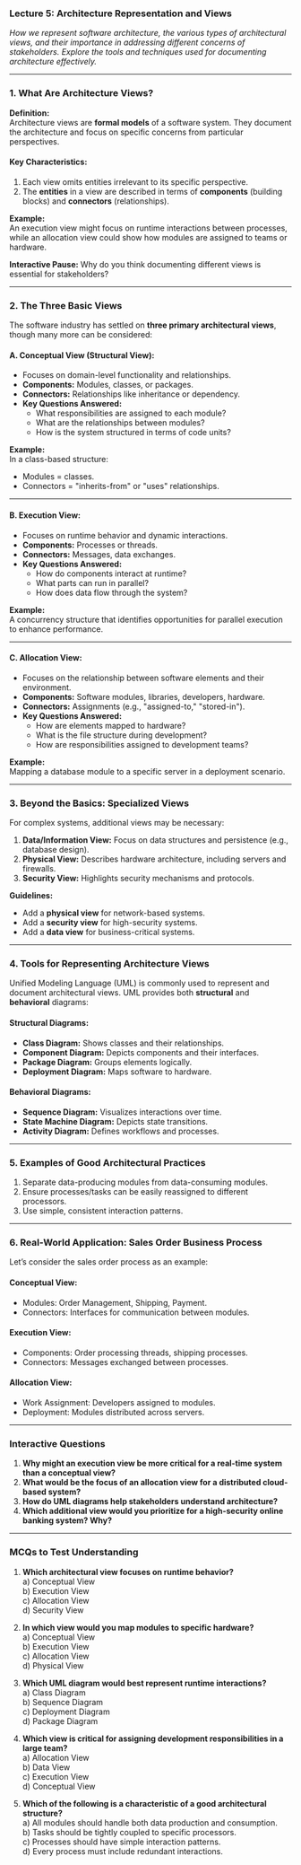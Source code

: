 ### **Lecture 5: Architecture Representation and Views**  
*How we represent software architecture, the various types of architectural views, and their importance in addressing different concerns of stakeholders. Explore the tools and techniques used for documenting architecture effectively.*

---

### **1. What Are Architecture Views?**  
**Definition:**  
Architecture views are **formal models** of a software system. They document the architecture and focus on specific concerns from particular perspectives.  

#### **Key Characteristics:**
1. Each view omits entities irrelevant to its specific perspective.  
2. The **entities** in a view are described in terms of **components** (building blocks) and **connectors** (relationships).  

**Example:**  
An execution view might focus on runtime interactions between processes, while an allocation view could show how modules are assigned to teams or hardware.

**Interactive Pause:** Why do you think documenting different views is essential for stakeholders?  

---

### **2. The Three Basic Views**  
The software industry has settled on **three primary architectural views**, though many more can be considered:  

#### **A. Conceptual View (Structural View):**  
- Focuses on domain-level functionality and relationships.  
- **Components:** Modules, classes, or packages.  
- **Connectors:** Relationships like inheritance or dependency.  
- **Key Questions Answered:**  
  - What responsibilities are assigned to each module?  
  - What are the relationships between modules?  
  - How is the system structured in terms of code units?  

**Example:**  
In a class-based structure:  
- Modules = classes.  
- Connectors = "inherits-from" or "uses" relationships.  

---

#### **B. Execution View:**  
- Focuses on runtime behavior and dynamic interactions.  
- **Components:** Processes or threads.  
- **Connectors:** Messages, data exchanges.  
- **Key Questions Answered:**  
  - How do components interact at runtime?  
  - What parts can run in parallel?  
  - How does data flow through the system?  

**Example:**  
A concurrency structure that identifies opportunities for parallel execution to enhance performance.

---

#### **C. Allocation View:**  
- Focuses on the relationship between software elements and their environment.  
- **Components:** Software modules, libraries, developers, hardware.  
- **Connectors:** Assignments (e.g., "assigned-to," "stored-in").  
- **Key Questions Answered:**  
  - How are elements mapped to hardware?  
  - What is the file structure during development?  
  - How are responsibilities assigned to development teams?  

**Example:**  
Mapping a database module to a specific server in a deployment scenario.

---

### **3. Beyond the Basics: Specialized Views**  
For complex systems, additional views may be necessary:  
1. **Data/Information View:** Focus on data structures and persistence (e.g., database design).  
2. **Physical View:** Describes hardware architecture, including servers and firewalls.  
3. **Security View:** Highlights security mechanisms and protocols.  

**Guidelines:**  
- Add a **physical view** for network-based systems.  
- Add a **security view** for high-security systems.  
- Add a **data view** for business-critical systems.

---

### **4. Tools for Representing Architecture Views**  
Unified Modeling Language (UML) is commonly used to represent and document architectural views. UML provides both **structural** and **behavioral** diagrams:  

#### **Structural Diagrams:**
- **Class Diagram:** Shows classes and their relationships.  
- **Component Diagram:** Depicts components and their interfaces.  
- **Package Diagram:** Groups elements logically.  
- **Deployment Diagram:** Maps software to hardware.  

#### **Behavioral Diagrams:**
- **Sequence Diagram:** Visualizes interactions over time.  
- **State Machine Diagram:** Depicts state transitions.  
- **Activity Diagram:** Defines workflows and processes.  

---

### **5. Examples of Good Architectural Practices**
1. Separate data-producing modules from data-consuming modules.  
2. Ensure processes/tasks can be easily reassigned to different processors.  
3. Use simple, consistent interaction patterns.  

---

### **6. Real-World Application: Sales Order Business Process**  
Let’s consider the sales order process as an example:  

#### **Conceptual View:**  
- Modules: Order Management, Shipping, Payment.  
- Connectors: Interfaces for communication between modules.  

#### **Execution View:**  
- Components: Order processing threads, shipping processes.  
- Connectors: Messages exchanged between processes.  

#### **Allocation View:**  
- Work Assignment: Developers assigned to modules.  
- Deployment: Modules distributed across servers.  

---

### **Interactive Questions**
1. **Why might an execution view be more critical for a real-time system than a conceptual view?**  
2. **What would be the focus of an allocation view for a distributed cloud-based system?**  
3. **How do UML diagrams help stakeholders understand architecture?**  
4. **Which additional view would you prioritize for a high-security online banking system? Why?**

---

### **MCQs to Test Understanding**

1. **Which architectural view focuses on runtime behavior?**  
   a) Conceptual View  
   b) Execution View  
   c) Allocation View  
   d) Security View  

2. **In which view would you map modules to specific hardware?**  
   a) Conceptual View  
   b) Execution View  
   c) Allocation View  
   d) Physical View  

3. **Which UML diagram would best represent runtime interactions?**  
   a) Class Diagram  
   b) Sequence Diagram  
   c) Deployment Diagram  
   d) Package Diagram  

4. **Which view is critical for assigning development responsibilities in a large team?**  
   a) Allocation View  
   b) Data View  
   c) Execution View  
   d) Conceptual View  

5. **Which of the following is a characteristic of a good architectural structure?**  
   a) All modules should handle both data production and consumption.  
   b) Tasks should be tightly coupled to specific processors.  
   c) Processes should have simple interaction patterns.  
   d) Every process must include redundant interactions.  
